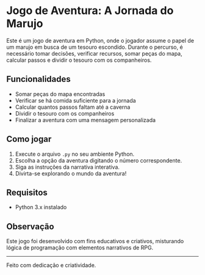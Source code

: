 # Jogo de Aventura: A Jornada do Marujo

Este é um jogo de aventura em Python, onde o jogador assume o papel de um marujo em busca de um tesouro escondido. Durante o percurso, é necessário tomar decisões, verificar recursos, somar peças do mapa, calcular passos e dividir o tesouro com os companheiros.

## Funcionalidades

- Somar peças do mapa encontradas
- Verificar se há comida suficiente para a jornada
- Calcular quantos passos faltam até a caverna
- Dividir o tesouro com os companheiros
- Finalizar a aventura com uma mensagem personalizada

## Como jogar

1. Execute o arquivo `.py` no seu ambiente Python.
2. Escolha a opção da aventura digitando o número correspondente.
3. Siga as instruções da narrativa interativa.
4. Divirta-se explorando o mundo da aventura!

## Requisitos

- Python 3.x instalado

## Observação

Este jogo foi desenvolvido com fins educativos e criativos, misturando lógica de programação com elementos narrativos de RPG.

---

Feito com dedicação e criatividade.